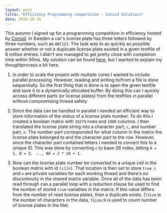 ```yaml
---
layout: post
title: "Efficiency Programming competition - Consid Solutions"
date: 2016-10-31
---
```


This autumn I signed up for a programming competition in efficiency hosted by [Consid](http://www.consid.se/).
In Sweden a car's license plate has three letters followed by three numbers, such as `ABC123`. The task was to as quickly as possible answer whether or not a duplicate license plate existed in a given textfile of 6 million entries. I didn't win managed to get pretty close with completion time within 50ms. My solution can be found [here](https://github.com/jonathanbosson/Consid-Find-Regnr), but I wanted to explain my thoughtprocess a bit here.

1. In order to scale the project with multiple cores I wanted to include parallel processing. However, reading and writing to/from a file is done sequentially. So the first thing that is done is to open the given textfile and save it to a dynamically allocated buffer. By doing this can I quickly access different parts (or license plates) from the textfiles in parallel without compromising thread safety. 

2. Since the data can be handled in parallel I needed an efficient way to store information of the status of a license plate number. To do this I created a boolean matrix with `18279` rows and `1000` columns. I then translated the license plate string into a character part, `c`, and number part, `n`. The number part corresponded for what column in the matrix the license plate belonged to and the character part to the row. However, since the character part contained letters I needed to convert this to a unique ID. This was done by converting `c` to base-26 index, letting `A = 1, B = 2, ..., BA = 2 * 26 + 1`.

3. Now can the license plate number be converted to a unique cell in the boolean matrix with id `[c][n]`. That location is then set to store `true`. `c` and `n` are private variables for each working thread and there's no discontinuity in the shared matrix variable. Once all of the data has been read through can a parallel loop with a reduction clause be used to find the number of stored `true`-variables in the matrix. If this value differs from the number of read license plates, then a duplicate exists. (`lSize` is the number of characters in the data, `lSize/8` is used to count number of license plates in the file).